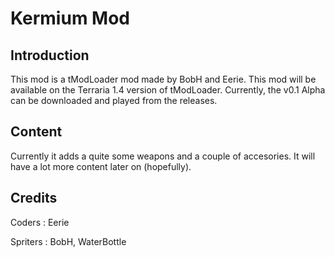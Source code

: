 # Kermium Mod
## Introduction
This mod is a tModLoader mod made by BobH and Eerie. This mod will be available on the Terraria 1.4 version of tModLoader. Currently, the v0.1 Alpha can be downloaded and played from the releases. 

## Content
Currently it adds a quite some weapons and a couple of accesories. It will have a lot more content later on (hopefully).

## Credits
Coders : Eerie

Spriters : BobH, WaterBottle




